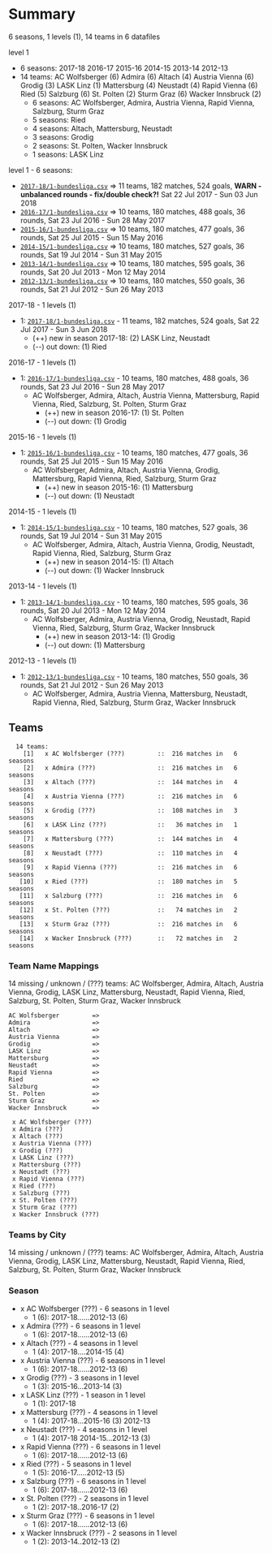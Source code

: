 # Summary

6 seasons, 1 levels (1), 14 teams in 6 datafiles

level 1
- 6 seasons: 2017-18 2016-17 2015-16 2014-15 2013-14 2012-13 
- 14 teams: AC Wolfsberger (6) Admira (6) Altach (4) Austria Vienna (6) Grodig (3) LASK Linz (1) Mattersburg (4) Neustadt (4) Rapid Vienna (6) Ried (5) Salzburg (6) St. Polten (2) Sturm Graz (6) Wacker Innsbruck (2) 
  - 6 seasons: AC Wolfsberger, Admira, Austria Vienna, Rapid Vienna, Salzburg, Sturm Graz
  - 5 seasons: Ried
  - 4 seasons: Altach, Mattersburg, Neustadt
  - 3 seasons: Grodig
  - 2 seasons: St. Polten, Wacker Innsbruck
  - 1 seasons: LASK Linz


level 1 - 6 seasons:
- [`2017-18/1-bundesliga.csv`](2017-18/1-bundesliga.csv) =>  11 teams,  182 matches,  524 goals,  **WARN - unbalanced rounds - fix/double check?!** Sat 22 Jul 2017 - Sun 03 Jun 2018
- [`2016-17/1-bundesliga.csv`](2016-17/1-bundesliga.csv) =>  10 teams,  180 matches,  488 goals,  36 rounds,  Sat 23 Jul 2016 - Sun 28 May 2017
- [`2015-16/1-bundesliga.csv`](2015-16/1-bundesliga.csv) =>  10 teams,  180 matches,  477 goals,  36 rounds,  Sat 25 Jul 2015 - Sun 15 May 2016
- [`2014-15/1-bundesliga.csv`](2014-15/1-bundesliga.csv) =>  10 teams,  180 matches,  527 goals,  36 rounds,  Sat 19 Jul 2014 - Sun 31 May 2015
- [`2013-14/1-bundesliga.csv`](2013-14/1-bundesliga.csv) =>  10 teams,  180 matches,  595 goals,  36 rounds,  Sat 20 Jul 2013 - Mon 12 May 2014
- [`2012-13/1-bundesliga.csv`](2012-13/1-bundesliga.csv) =>  10 teams,  180 matches,  550 goals,  36 rounds,  Sat 21 Jul 2012 - Sun 26 May 2013


2017-18 - 1 levels (1)
  - 1: [`2017-18/1-bundesliga.csv`](2017-18/1-bundesliga.csv) -  11 teams,  182 matches,  524 goals,  Sat 22 Jul 2017 - Sun 3 Jun 2018
      - (++) new in season 2017-18: (2) LASK Linz, Neustadt
      - (--) out down: (1) Ried

2016-17 - 1 levels (1)
  - 1: [`2016-17/1-bundesliga.csv`](2016-17/1-bundesliga.csv) -  10 teams,  180 matches,  488 goals,  36 rounds,  Sat 23 Jul 2016 - Sun 28 May 2017
    - AC Wolfsberger, Admira, Altach, Austria Vienna, Mattersburg, Rapid Vienna, Ried, Salzburg, St. Polten, Sturm Graz
      - (++) new in season 2016-17: (1) St. Polten
      - (--) out down: (1) Grodig

2015-16 - 1 levels (1)
  - 1: [`2015-16/1-bundesliga.csv`](2015-16/1-bundesliga.csv) -  10 teams,  180 matches,  477 goals,  36 rounds,  Sat 25 Jul 2015 - Sun 15 May 2016
    - AC Wolfsberger, Admira, Altach, Austria Vienna, Grodig, Mattersburg, Rapid Vienna, Ried, Salzburg, Sturm Graz
      - (++) new in season 2015-16: (1) Mattersburg
      - (--) out down: (1) Neustadt

2014-15 - 1 levels (1)
  - 1: [`2014-15/1-bundesliga.csv`](2014-15/1-bundesliga.csv) -  10 teams,  180 matches,  527 goals,  36 rounds,  Sat 19 Jul 2014 - Sun 31 May 2015
    - AC Wolfsberger, Admira, Altach, Austria Vienna, Grodig, Neustadt, Rapid Vienna, Ried, Salzburg, Sturm Graz
      - (++) new in season 2014-15: (1) Altach
      - (--) out down: (1) Wacker Innsbruck

2013-14 - 1 levels (1)
  - 1: [`2013-14/1-bundesliga.csv`](2013-14/1-bundesliga.csv) -  10 teams,  180 matches,  595 goals,  36 rounds,  Sat 20 Jul 2013 - Mon 12 May 2014
    - AC Wolfsberger, Admira, Austria Vienna, Grodig, Neustadt, Rapid Vienna, Ried, Salzburg, Sturm Graz, Wacker Innsbruck
      - (++) new in season 2013-14: (1) Grodig
      - (--) out down: (1) Mattersburg

2012-13 - 1 levels (1)
  - 1: [`2012-13/1-bundesliga.csv`](2012-13/1-bundesliga.csv) -  10 teams,  180 matches,  550 goals,  36 rounds,  Sat 21 Jul 2012 - Sun 26 May 2013
    - AC Wolfsberger, Admira, Austria Vienna, Mattersburg, Neustadt, Rapid Vienna, Ried, Salzburg, Sturm Graz, Wacker Innsbruck




## Teams

```
  14 teams:
    [1]   x AC Wolfsberger (???)         ::  216 matches in   6 seasons
    [2]   x Admira (???)                 ::  216 matches in   6 seasons
    [3]   x Altach (???)                 ::  144 matches in   4 seasons
    [4]   x Austria Vienna (???)         ::  216 matches in   6 seasons
    [5]   x Grodig (???)                 ::  108 matches in   3 seasons
    [6]   x LASK Linz (???)              ::   36 matches in   1 seasons
    [7]   x Mattersburg (???)            ::  144 matches in   4 seasons
    [8]   x Neustadt (???)               ::  110 matches in   4 seasons
    [9]   x Rapid Vienna (???)           ::  216 matches in   6 seasons
   [10]   x Ried (???)                   ::  180 matches in   5 seasons
   [11]   x Salzburg (???)               ::  216 matches in   6 seasons
   [12]   x St. Polten (???)             ::   74 matches in   2 seasons
   [13]   x Sturm Graz (???)             ::  216 matches in   6 seasons
   [14]   x Wacker Innsbruck (???)       ::   72 matches in   2 seasons
```


### Team Name Mappings

14 missing / unknown / (???) teams:
AC Wolfsberger, Admira, Altach, Austria Vienna, Grodig, LASK Linz, Mattersburg, Neustadt, Rapid Vienna, Ried, Salzburg, St. Polten, Sturm Graz, Wacker Innsbruck


```
AC Wolfsberger         =>
Admira                 =>
Altach                 =>
Austria Vienna         =>
Grodig                 =>
LASK Linz              =>
Mattersburg            =>
Neustadt               =>
Rapid Vienna           =>
Ried                   =>
Salzburg               =>
St. Polten             =>
Sturm Graz             =>
Wacker Innsbruck       =>
```



```
 x AC Wolfsberger (???)
 x Admira (???)
 x Altach (???)
 x Austria Vienna (???)
 x Grodig (???)
 x LASK Linz (???)
 x Mattersburg (???)
 x Neustadt (???)
 x Rapid Vienna (???)
 x Ried (???)
 x Salzburg (???)
 x St. Polten (???)
 x Sturm Graz (???)
 x Wacker Innsbruck (???)
```



### Teams by City

14 missing / unknown / (???) teams:
AC Wolfsberger, Admira, Altach, Austria Vienna, Grodig, LASK Linz, Mattersburg, Neustadt, Rapid Vienna, Ried, Salzburg, St. Polten, Sturm Graz, Wacker Innsbruck





### Season

- x AC Wolfsberger (???) - 6 seasons in 1 level
  - 1 (6): 2017-18......2012-13 (6)
- x Admira (???) - 6 seasons in 1 level
  - 1 (6): 2017-18......2012-13 (6)
- x Altach (???) - 4 seasons in 1 level
  - 1 (4): 2017-18....2014-15 (4)
- x Austria Vienna (???) - 6 seasons in 1 level
  - 1 (6): 2017-18......2012-13 (6)
- x Grodig (???) - 3 seasons in 1 level
  - 1 (3): 2015-16...2013-14 (3)
- x LASK Linz (???) - 1 season in 1 level
  - 1 (1): 2017-18
- x Mattersburg (???) - 4 seasons in 1 level
  - 1 (4): 2017-18...2015-16 (3) 2012-13
- x Neustadt (???) - 4 seasons in 1 level
  - 1 (4): 2017-18 2014-15...2012-13 (3)
- x Rapid Vienna (???) - 6 seasons in 1 level
  - 1 (6): 2017-18......2012-13 (6)
- x Ried (???) - 5 seasons in 1 level
  - 1 (5): 2016-17.....2012-13 (5)
- x Salzburg (???) - 6 seasons in 1 level
  - 1 (6): 2017-18......2012-13 (6)
- x St. Polten (???) - 2 seasons in 1 level
  - 1 (2): 2017-18..2016-17 (2)
- x Sturm Graz (???) - 6 seasons in 1 level
  - 1 (6): 2017-18......2012-13 (6)
- x Wacker Innsbruck (???) - 2 seasons in 1 level
  - 1 (2): 2013-14..2012-13 (2)



